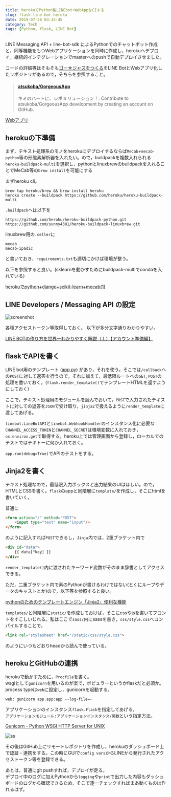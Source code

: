 ```yaml
---
title: herokuでPython製LINEbot+WebAppをCIする
slug: flask-line-bot-heroku
date: 2019-07-26 03:14:45
category: Tech
tags: [Python, flask, LINE Bot]
---
```


LINE Messaging API + line-bot-sdk によるPythonでのチャットボット作成と，同等機能をもつWebアプリケーションを同時に作成し，herokuへデプロイ，継続的インテグレーションでmasterへのpushで自動デプロイさせました。

<!-- more  -->

コードの詳細等はそもそも[ゴー☆ジャスをつくる](https://qiita.com/jg43yr/items/30defcdb69163612fc27)をLINE BotとWebアプリ化したリポジトリがあるので，そちらを参照すること。

<blockquote class="embedly-card"><h4><a href="https://github.com/atsukoba/GorgeousApp">atsukoba/GorgeousApp</a></h4><p>キミのハートに、レボ☆リューション！. Contribute to atsukoba/GorgeousApp development by creating an account on GitHub.</p></blockquote>
<script async src="//cdn.embedly.com/widgets/platform.js" charset="UTF-8"></script>

[Webアプリ](https://gorgeous-app.herokuapp.com/)

## herokuの下準備

まず，テキスト処理系のモノをherokuにデプロイするならば`MeCab`+`mecab-python`等の形態素解析器を入れたい。ので，buildpackを複数入れられる`heroku-buildpack-multi`を選択し，pythonとlinuxbrewのbuildpackを入れることでMeCab等の`brew install`を可能にする

まずheroku cli。

```shell
brew tap heroku/brew && brew install heroku
heroku create --buildpack https://github.com/heroku/heroku-buildpack-multi
```

`.buildpack`へは以下を

```.buildpack
https://github.com/heroku/heroku-buildpack-python.git
https://github.com/sunny4381/heroku-buildpack-linuxbrew.git
```

linuxbrew用の`.celler`に

```.celler
mecab
mecab-ipadic
```

と書いておき，`requirements.txt`も適切にかけば環境が整う。

以下を参照すると良い。(sklearnを動かすためにbuildpack-multiでcondaを入れている)

[herokuでpython+django+scikit-learn+mecab(1)](https://qiita.com/kenchin110100/items/6f1c84ac8858525fffc5)

## LINE Developers / Messaging API の設定

![screenshot](https://i.gyazo.com/bfb34348c18382476989e734c3106351.png)

各種アクセストークン等取得しておく。
以下が多分文字通りわかりやすい。

[LINE BOTの作り方を世界一わかりやすく解説（１）【アカウント準備編】](https://qiita.com/yoshizaki_kkgk/items/bd4277d3943200beab26)

## flaskでAPIを書く

LINE bot用のテンプレート ([app.py](https://github.com/line/line-bot-sdk-python/blob/master/examples/flask-kitchensink/app.py)) があり，それを使う。そこでは`/callback`への`POST`に対して返答を行うので，それに加えて，最低限ルートへの`GET`, `POST`の処理を書いておく。(`flask.render_template()`でテンプレートHTMLを返すようにしておく)  

ここで，テキスト処理用のモジュールを読んでおいて，`POST`で入力されたテキストに対しての返答を`JSON`で受け取り，`jinja2`で扱えるように`render_template`に渡してあげる。

`linebot.LineBotAPI`と`linebot.WebhookHandler`のインスタンス化に必要な`CHANNEL_ACCESS_TOKEN`と`CHANNEL_SECRET`は環境変数に入れておき，`os.environ.get`で取得する。heroku上では管理画面から登録し，ローカルでのテストではテキトーに何か入れておく。

`app.run(debug=True)`でAPIのテストをする。

## Jinja2を書く

テキスト処理なので，最低限入力ボックスと出力結果のUIはほしい。ので，HTMLとCSSを書く。`flask`のappと同階層に`template/`を作成し，そこにhtmlを書いていく。

普通に

```html
<form action="/" method="POST">
    <input type="text" name="input"/>
</form>
```

のように記入すれば`POST`できるし，`Jinja`内では，2重ブラケット内で

```html
<div id="data">
    {{ data["key] }}
</div>
```

`render_template()`内に渡されたキーワード変数がそのまま辞書としてアクセスできる。

ただ，二重ブラケット内で素のPythonが書けるわけではない(とくにループやデータのキャストとか)ので，以下等を参照すると良い。

[pythonのためのテンプレートエンジン「Jinja2」便利な機能](https://qiita.com/kotamatsuoka/items/a95faf6655c0e775ee22)

`templates/`と同階層に`static/`を作成しておけば，そこにcssやjsを書いてフロントをすこしいじれる。私はここで`sass/`内にsassを書き，`css/style.css`へコンパイルすることで，

```html
<link rel="stylesheet" href="/static/css/style.css">
```

のようにいつもどおりheadから読んで使っている。

## herokuとGitHubの連携

herokuで動かすために，`Procfile`を書く。  
wsgiとして`gunicorn`を用いるのが楽で，ポピュラーというかflaskだと必須か。
process typeは`web`に設定し，gunicornを起動する。

`web: gunicorn app.app:app --log-file=-`

アプリケーションのインスタンス`flask.Flask`を指定してあげる。  
`アプリケーションモジュール:アプリケーションインスタンス/関数`という指定方法。

[Gunicorn - Python WSGI HTTP Server for UNIX](https://gunicorn.org/)

![ss](https://i.gyazo.com/75a46844773d4bddcae040fac45bff17.png)

その後はGitHub上にリモートレポジトリを作成し，herokuのダッシュボード上で認証・連携をする。この時にGUIで`config vars`からLINEから発行されたアクセストークン等を登録できる。

あとは，普通にgit pushすれば，デプロイが走る。  
デプロイ中のログに加えPythonから`logging`や`print`で出力した内容もダッシュボードのログから確認できるため，そこで逐一チェックすればまあ動くものは作れるはず。
